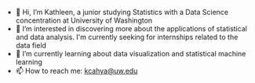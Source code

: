 - 👋 Hi, I’m Kathleen, a junior studying Statistics with a Data Science concentration at University of Washington
- 👀 I’m interested in discovering more about the applications of statistical and data analysis. I'm currently seeking for internships 
     related to the data field
- 🌱 I’m currently learning about data visualization and statistical machine learning
- 📫 How to reach me: kcahya@uw.edu

<!---
kcahya09/kcahya09 is a ✨ special ✨ repository because its `README.md` (this file) appears on your GitHub profile.
You can click the Preview link to take a look at your changes.
--->
